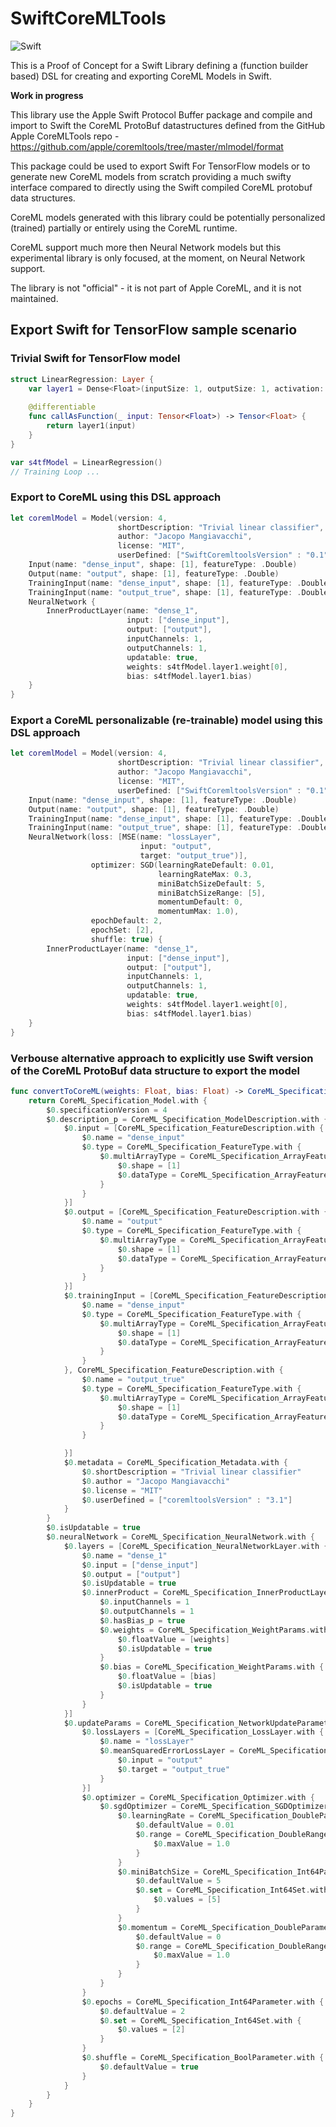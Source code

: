 # SwiftCoreMLTools

![Swift](https://github.com/JacopoMangiavacchi/SwiftCoreMLTools/workflows/Swift/badge.svg)

This is a Proof of Concept for a Swift Library defining a (function builder based) DSL for creating and exporting CoreML Models in Swift.

**Work in progress**

This library use the Apple Swift Protocol Buffer package and compile and import to Swift the CoreML ProtoBuf datastructures defined from the GitHub Apple CoreMLTools repo - https://github.com/apple/coremltools/tree/master/mlmodel/format

This package could be used to export Swift For TensorFlow models or to generate new CoreML models from scratch providing a much swifty interface compared to directly using the Swift compiled CoreML protobuf data structures.

CoreML models generated with this library could be potentially personalized (trained) partially or entirely using the CoreML runtime.

CoreML support much more then Neural Network models but this experimental library is only focused, at the moment, on Neural Network support.

The library is not "official" - it is not part of Apple CoreML, and it is not maintained.

## Export Swift for TensorFlow sample scenario

### Trivial Swift for TensorFlow model
```swift
struct LinearRegression: Layer {
    var layer1 = Dense<Float>(inputSize: 1, outputSize: 1, activation: identity)
    
    @differentiable
    func callAsFunction(_ input: Tensor<Float>) -> Tensor<Float> {
        return layer1(input)
    }
}

var s4tfModel = LinearRegression()
// Training Loop ...
```

### Export to CoreML using this DSL approach
```swift
let coremlModel = Model(version: 4,
                        shortDescription: "Trivial linear classifier",
                        author: "Jacopo Mangiavacchi",
                        license: "MIT",
                        userDefined: ["SwiftCoremltoolsVersion" : "0.1"]) {
    Input(name: "dense_input", shape: [1], featureType: .Double)
    Output(name: "output", shape: [1], featureType: .Double)
    TrainingInput(name: "dense_input", shape: [1], featureType: .Double)
    TrainingInput(name: "output_true", shape: [1], featureType: .Double)
    NeuralNetwork {
        InnerProductLayer(name: "dense_1",
                          input: ["dense_input"],
                          output: ["output"],
                          inputChannels: 1,
                          outputChannels: 1,
                          updatable: true,
                          weights: s4tfModel.layer1.weight[0],
                          bias: s4tfModel.layer1.bias)
    }
}
```

### Export a CoreML personalizable (re-trainable) model using this DSL approach
```swift
let coremlModel = Model(version: 4,
                        shortDescription: "Trivial linear classifier",
                        author: "Jacopo Mangiavacchi",
                        license: "MIT",
                        userDefined: ["SwiftCoremltoolsVersion" : "0.1"]) {
    Input(name: "dense_input", shape: [1], featureType: .Double)
    Output(name: "output", shape: [1], featureType: .Double)
    TrainingInput(name: "dense_input", shape: [1], featureType: .Double)
    TrainingInput(name: "output_true", shape: [1], featureType: .Double)
    NeuralNetwork(loss: [MSE(name: "lossLayer",
                             input: "output",
                             target: "output_true")],
                  optimizer: SGD(learningRateDefault: 0.01,
                                 learningRateMax: 0.3,
                                 miniBatchSizeDefault: 5,
                                 miniBatchSizeRange: [5],
                                 momentumDefault: 0,
                                 momentumMax: 1.0),
                  epochDefault: 2,
                  epochSet: [2],
                  shuffle: true) {
        InnerProductLayer(name: "dense_1",
                          input: ["dense_input"],
                          output: ["output"],
                          inputChannels: 1,
                          outputChannels: 1,
                          updatable: true,
                          weights: s4tfModel.layer1.weight[0],
                          bias: s4tfModel.layer1.bias)
    }
}
```

### Verbouse alternative approach to explicitly use Swift version of the CoreML ProtoBuf data structure to export the model
```swift
func convertToCoreML(weights: Float, bias: Float) -> CoreML_Specification_Model {
    return CoreML_Specification_Model.with {
        $0.specificationVersion = 4
        $0.description_p = CoreML_Specification_ModelDescription.with {
            $0.input = [CoreML_Specification_FeatureDescription.with {
                $0.name = "dense_input"
                $0.type = CoreML_Specification_FeatureType.with {
                    $0.multiArrayType = CoreML_Specification_ArrayFeatureType.with {
                        $0.shape = [1]
                        $0.dataType = CoreML_Specification_ArrayFeatureType.ArrayDataType.double
                    }
                }
            }]
            $0.output = [CoreML_Specification_FeatureDescription.with {
                $0.name = "output"
                $0.type = CoreML_Specification_FeatureType.with {
                    $0.multiArrayType = CoreML_Specification_ArrayFeatureType.with {
                        $0.shape = [1]
                        $0.dataType = CoreML_Specification_ArrayFeatureType.ArrayDataType.double
                    }
                }
            }]
            $0.trainingInput = [CoreML_Specification_FeatureDescription.with {
                $0.name = "dense_input"
                $0.type = CoreML_Specification_FeatureType.with {
                    $0.multiArrayType = CoreML_Specification_ArrayFeatureType.with {
                        $0.shape = [1]
                        $0.dataType = CoreML_Specification_ArrayFeatureType.ArrayDataType.double
                    }
                }
            }, CoreML_Specification_FeatureDescription.with {
                $0.name = "output_true"
                $0.type = CoreML_Specification_FeatureType.with {
                    $0.multiArrayType = CoreML_Specification_ArrayFeatureType.with {
                        $0.shape = [1]
                        $0.dataType = CoreML_Specification_ArrayFeatureType.ArrayDataType.double
                    }
                }

            }]
            $0.metadata = CoreML_Specification_Metadata.with {
                $0.shortDescription = "Trivial linear classifier"
                $0.author = "Jacopo Mangiavacchi"
                $0.license = "MIT"
                $0.userDefined = ["coremltoolsVersion" : "3.1"]
            }
        }
        $0.isUpdatable = true
        $0.neuralNetwork = CoreML_Specification_NeuralNetwork.with {
            $0.layers = [CoreML_Specification_NeuralNetworkLayer.with {
                $0.name = "dense_1"
                $0.input = ["dense_input"]
                $0.output = ["output"]
                $0.isUpdatable = true
                $0.innerProduct = CoreML_Specification_InnerProductLayerParams.with {
                    $0.inputChannels = 1
                    $0.outputChannels = 1
                    $0.hasBias_p = true
                    $0.weights = CoreML_Specification_WeightParams.with {
                        $0.floatValue = [weights]
                        $0.isUpdatable = true
                    }
                    $0.bias = CoreML_Specification_WeightParams.with {
                        $0.floatValue = [bias]
                        $0.isUpdatable = true
                    }
                }
            }]
            $0.updateParams = CoreML_Specification_NetworkUpdateParameters.with {
                $0.lossLayers = [CoreML_Specification_LossLayer.with {
                    $0.name = "lossLayer"
                    $0.meanSquaredErrorLossLayer = CoreML_Specification_MeanSquaredErrorLossLayer.with {
                        $0.input = "output"
                        $0.target = "output_true"
                    }
                }]
                $0.optimizer = CoreML_Specification_Optimizer.with {
                    $0.sgdOptimizer = CoreML_Specification_SGDOptimizer.with {
                        $0.learningRate = CoreML_Specification_DoubleParameter.with {
                            $0.defaultValue = 0.01
                            $0.range = CoreML_Specification_DoubleRange.with {
                                $0.maxValue = 1.0
                            }
                        }
                        $0.miniBatchSize = CoreML_Specification_Int64Parameter.with {
                            $0.defaultValue = 5
                            $0.set = CoreML_Specification_Int64Set.with {
                                $0.values = [5]
                            }
                        }
                        $0.momentum = CoreML_Specification_DoubleParameter.with {
                            $0.defaultValue = 0
                            $0.range = CoreML_Specification_DoubleRange.with {
                                $0.maxValue = 1.0
                            }
                        }
                    }
                }
                $0.epochs = CoreML_Specification_Int64Parameter.with {
                    $0.defaultValue = 2
                    $0.set = CoreML_Specification_Int64Set.with {
                        $0.values = [2]
                    }
                }
                $0.shuffle = CoreML_Specification_BoolParameter.with {
                    $0.defaultValue = true
                }
            }
        }
    }
}
```

